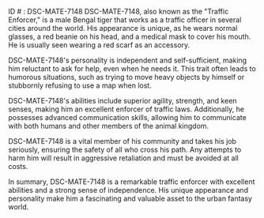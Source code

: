 ID # : DSC-MATE-7148
DSC-MATE-7148, also known as the "Traffic Enforcer," is a male Bengal tiger that works as a traffic officer in several cities around the world. His appearance is unique, as he wears normal glasses, a red beanie on his head, and a medical mask to cover his mouth. He is usually seen wearing a red scarf as an accessory.

DSC-MATE-7148's personality is independent and self-sufficient, making him reluctant to ask for help, even when he needs it. This trait often leads to humorous situations, such as trying to move heavy objects by himself or stubbornly refusing to use a map when lost.

DSC-MATE-7148's abilities include superior agility, strength, and keen senses, making him an excellent enforcer of traffic laws. Additionally, he possesses advanced communication skills, allowing him to communicate with both humans and other members of the animal kingdom.

DSC-MATE-7148 is a vital member of his community and takes his job seriously, ensuring the safety of all who cross his path. Any attempts to harm him will result in aggressive retaliation and must be avoided at all costs.

In summary, DSC-MATE-7148 is a remarkable traffic enforcer with excellent abilities and a strong sense of independence. His unique appearance and personality make him a fascinating and valuable asset to the urban fantasy world.